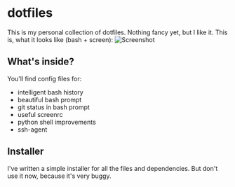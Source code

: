 # dotfiles

This is my personal collection of dotfiles. Nothing fancy yet, but I like it.
This is, what it looks like (bash + screen):
![Screenshot](http://i.imgur.com/j1B5GfT.png)

## What's inside?

You'll find config files for:

- intelligent bash history
- beautiful bash prompt
- git status in bash prompt
- useful screenrc
- python shell improvements
- ssh-agent

## Installer

I've written a simple installer for all the files and dependencies. But don't
use it now, because it's very buggy.